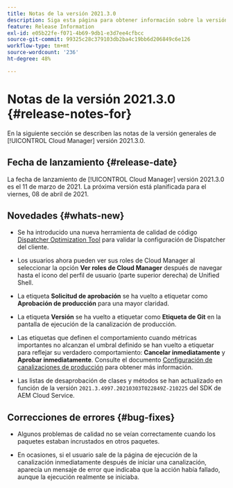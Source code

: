 ```yaml
---
title: Notas de la versión 2021.3.0
description: Siga esta página para obtener información sobre la versión 2021.3.0 de Cloud Manager
feature: Release Information
exl-id: e05b22fe-f071-4b69-9db1-e3d7ee4cfbcc
source-git-commit: 99325c28c379103db2ba4c19bb6d206849c6e126
workflow-type: tm+mt
source-wordcount: '236'
ht-degree: 48%

---
```


# Notas de la versión 2021.3.0 {#release-notes-for}

En la siguiente sección se describen las notas de la versión generales de [!UICONTROL Cloud Manager] versión 2021.3.0.

## Fecha de lanzamiento {#release-date}

La fecha de lanzamiento de [!UICONTROL Cloud Manager] versión 2021.3.0 es el 11 de marzo de 2021.
La próxima versión está planificada para el viernes, 08 de abril de 2021.

## Novedades {#whats-new}

* Se ha introducido una nueva herramienta de calidad de código [Dispatcher Optimization Tool](https://experienceleague.adobe.com/docs/experience-manager-cloud-manager/using/how-to-use/custom-code-quality-rules.html?lang=en#dispatcher-optimization-tool-rules) para validar la configuración de Dispatcher del cliente.

* Los usuarios ahora pueden ver sus roles de Cloud Manager al seleccionar la opción **Ver roles de Cloud Manager** después de navegar hasta el icono del perfil de usuario (parte superior derecha) de Unified Shell.

* La etiqueta **Solicitud de aprobación** se ha vuelto a etiquetar como **Aprobación de producción** para una mayor claridad.

* La etiqueta **Versión** se ha vuelto a etiquetar como **Etiqueta de Git** en la pantalla de ejecución de la canalización de producción.

* Las etiquetas que definen el comportamiento cuando métricas importantes no alcanzan el umbral definido se han vuelto a etiquetar para reflejar su verdadero comportamiento: **Cancelar inmediatamente** y **Aprobar inmediatamente**. Consulte el documento [Configuración de canalizaciones de producción](/help/using/production-pipelines.md) para obtener más información.

* Las listas de desaprobación de clases y métodos se han actualizado en función de la versión `2021.3.4997.20210303T022849Z-210225` del SDK de AEM Cloud Service.

## Correcciones de errores {#bug-fixes}

* Algunos problemas de calidad no se veían correctamente cuando los paquetes estaban incrustados en otros paquetes.

* En ocasiones, si el usuario sale de la página de ejecución de la canalización inmediatamente después de iniciar una canalización, aparecía un mensaje de error que indicaba que la acción había fallado, aunque la ejecución realmente se iniciaba.
